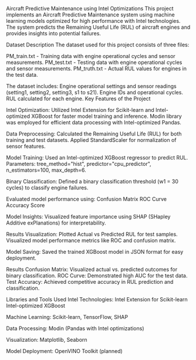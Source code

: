 Aircraft Predictive Maintenance using Intel Optimizations
This project implements an Aircraft Predictive Maintenance system using machine learning models optimized for high performance with Intel technologies. The system predicts the Remaining Useful Life (RUL) of aircraft engines and provides insights into potential failures.

Dataset Description
The dataset used for this project consists of three files:

PM_train.txt - Training data with engine operational cycles and sensor measurements.
PM_test.txt - Testing data with engine operational cycles and sensor measurements.
PM_truth.txt - Actual RUL values for engines in the test data.

The dataset includes:
Engine operational settings and sensor readings (setting1, setting2, setting3, s1 to s21).
Engine IDs and operational cycles.
RUL calculated for each engine.
Key Features of the Project

Intel Optimization:
Utilized Intel Extension for Scikit-learn and Intel-optimized XGBoost for faster model training and inference.
Modin library was employed for efficient data processing with Intel-optimized Pandas.

Data Preprocessing:
Calculated the Remaining Useful Life (RUL) for both training and test datasets.
Applied StandardScaler for normalization of sensor features.

Model Training:
Used an Intel-optimized XGBoost regressor to predict RUL.
Parameters: tree_method="hist", predictor="cpu_predictor", n_estimators=100, max_depth=6.

Binary Classification:
Defined a binary classification threshold (w1 = 30 cycles) to classify engine failures.

Evaluated model performance using:
Confusion Matrix
ROC Curve
Accuracy Score

Model Insights:
Visualized feature importance using SHAP (SHapley Additive exPlanations) for interpretability.

Results Visualization:
Plotted Actual vs Predicted RUL for test samples.
Visualized model performance metrics like ROC and confusion matrix.

Model Saving:
Saved the trained XGBoost model in JSON format for easy deployment.

Results
Confusion Matrix: Visualized actual vs. predicted outcomes for binary classification.
ROC Curve: Demonstrated high AUC for the test data.
Test Accuracy: Achieved competitive accuracy in RUL prediction and classification.

Libraries and Tools Used
Intel Technologies:
Intel Extension for Scikit-learn
Intel-optimized XGBoost

Machine Learning:
Scikit-learn, TensorFlow, SHAP

Data Processing:
Modin (Pandas with Intel optimizations)

Visualization:
Matplotlib, Seaborn

Model Deployment:
OpenVINO Toolkit (planned)
